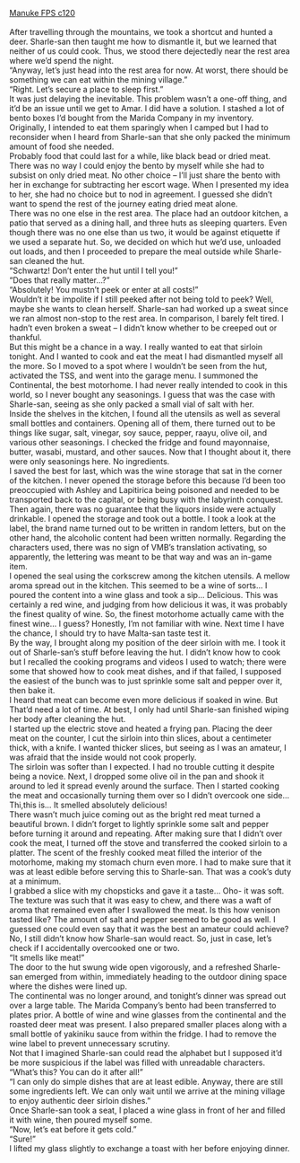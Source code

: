 [Manuke FPS c120](https://ashenfeather.wordpress.com/2020/12/24/fps-120/)
<br/><br/>
After travelling through the mountains, we took a shortcut and hunted a deer. Sharle-san then taught me how to dismantle it, but we learned that neither of us could cook. Thus, we stood there dejectedly near the rest area where we’d spend the night.<br/>
“Anyway, let’s just head into the rest area for now. At worst, there should be something we can eat within the mining village.”<br/>
“Right. Let’s secure a place to sleep first.”<br/>
It was just delaying the inevitable. This problem wasn’t a one-off thing, and it’d be an issue until we get to Amar. I did have a solution. I stashed a lot of bento boxes I’d bought from the Marida Company in my inventory. Originally, I intended to eat them sparingly when I camped but I had to reconsider when I heard from Sharle-san that she only packed the minimum amount of food she needed.<br/>
Probably food that could last for a while, like black bead or dried meat. There was no way I could enjoy the bento by myself while she had to subsist on only dried meat. No other choice – I’ll just share the bento with her in exchange for subtracting her escort wage. When I presented my idea to her, she had no choice but to nod in agreement. I guessed she didn’t want to spend the rest of the journey eating dried meat alone.<br/>
There was no one else in the rest area. The place had an outdoor kitchen, a patio that served as a dining hall, and three huts as sleeping quarters. Even though there was no one else than us two, it would be against etiquette if we used a separate hut. So, we decided on which hut we’d use, unloaded out loads, and then I proceeded to prepare the meal outside while Sharle-san cleaned the hut.<br/>
“Schwartz! Don’t enter the hut until I tell you!”<br/>
“Does that really matter…?”<br/>
“Absolutely! You mustn’t peek or enter at all costs!”<br/>
Wouldn’t it be impolite if I still peeked after not being told to peek? Well, maybe she wants to clean herself. Sharle-san had worked up a sweat since we ran almost non-stop to the rest area. In comparison, I barely felt tired. I hadn’t even broken a sweat – I didn’t know whether to be creeped out or thankful.<br/>
But this might be a chance in a way. I really wanted to eat that sirloin tonight. And I wanted to cook and eat the meat I had dismantled myself all the more. So I moved to a spot where I wouldn’t be seen from the hut, activated the TSS, and went into the garage menu. I summoned the Continental, the best motorhome. I had never really intended to cook in this world, so I never bought any seasonings. I guess that was the case with Sharle-san, seeing as she only packed a small vial of salt with her.<br/>
Inside the shelves in the kitchen, I found all the utensils as well as several small bottles and containers. Opening all of them, there turned out to be things like sugar, salt, vinegar, soy sauce, pepper, raayu, olive oil, and various other seasonings. I checked the fridge and found mayonnaise, butter, wasabi, mustard, and other sauces. Now that I thought about it, there were only seasonings here. No ingredients.<br/>
I saved the best for last, which was the wine storage that sat in the corner of the kitchen. I never opened the storage before this because I’d been too preoccupied with Ashley and Lapitirica being poisoned and needed to be transported back to the capital, or being busy with the labyrinth conquest.<br/>
Then again, there was no guarantee that the liquors inside were actually drinkable. I opened the storage and took out a bottle. I took a look at the label, the brand name turned out to be written in random letters, but on the other hand, the alcoholic content had been written normally. Regarding the characters used, there was no sign of VMB’s translation activating, so apparently, the lettering was meant to be that way and was an in-game item.<br/>
I opened the seal using the corkscrew among the kitchen utensils. A mellow aroma spread out in the kitchen. This seemed to be a wine of sorts… I poured the content into a wine glass and took a sip… Delicious. This was certainly a red wine, and judging from how delicious it was, it was probably the finest quality of wine. So, the finest motorhome actually came with the finest wine… I guess? Honestly, I’m not familiar with wine. Next time I have the chance, I should try to have Malta-san taste test it.<br/>
By the way, I brought along my position of the deer sirloin with me. I took it out of Sharle-san’s stuff before leaving the hut. I didn’t know how to cook but I recalled the cooking programs and videos I used to watch; there were some that showed how to cook meat dishes, and if that failed, I supposed the easiest of the bunch was to just sprinkle some salt and pepper over it, then bake it.<br/>
I heard that meat can become even more delicious if soaked in wine. But That’d need a lot of time. At best, I only had until Sharle-san finished wiping her body after cleaning the hut.<br/>
I started up the electric stove and heated a frying pan. Placing the deer meat on the counter, I cut the sirloin into thin slices, about a centimeter thick, with a knife. I wanted thicker slices, but seeing as I was an amateur, I was afraid that the inside would not cook properly.<br/>
The sirloin was softer than I expected. I had no trouble cutting it despite being a novice. Next, I dropped some olive oil in the pan and shook it around to led it spread evenly around the surface. Then I started cooking the meat and occasionally turning them over so I didn’t overcook one side… Thi,this is… It smelled absolutely delicious!<br/>
There wasn’t much juice coming out as the bright red meat turned a beautiful brown. I didn’t forget to lightly sprinkle some salt and pepper before turning it around and repeating. After making sure that I didn’t over cook the meat, I turned off the stove and transferred the cooked sirloin to a platter. The scent of the freshly cooked meat filled the interior of the motorhome, making my stomach churn even more. I had to make sure that it was at least edible before serving this to Sharle-san. That was a cook’s duty at a minimum.<br/>
I grabbed a slice with my chopsticks and gave it a taste… Oho- it was soft. The texture was such that it was easy to chew, and there was a waft of aroma that remained even after I swallowed the meat. Is this how venison tasted like? The amount of salt and pepper seemed to be good as well. I guessed one could even say that it was the best an amateur could achieve? No, I still didn’t know how Sharle-san would react. So, just in case, let’s check if I accidentally overcooked one or two.<br/>
“It smells like meat!”<br/>
The door to the hut swung wide open vigorously, and a refreshed Sharle-san emerged from within, immediately heading to the outdoor dining space where the dishes were lined up.<br/>
The continental was no longer around, and tonight’s dinner was spread out over a large table. The Marida Company’s bento had been transferred to plates prior. A bottle of wine and wine glasses from the continental and the roasted deer meat was present. I also prepared smaller places along with a small bottle of yakiniku sauce from within the fridge. I had to remove the wine label to prevent unnecessary scrutiny.<br/>
Not that I imagined Sharle-san could read the alphabet but I supposed it’d be more suspicious if the label was filled with unreadable characters.<br/>
“What’s this? You can do it after all!”<br/>
“I can only do simple dishes that are at least edible. Anyway, there are still some ingredients left. We can only wait until we arrive at the mining village to enjoy authentic deer sirloin dishes.”<br/>
Once Sharle-san took a seat, I placed a wine glass in front of her and filled it with wine, then poured myself some.<br/>
“Now, let’s eat before it gets cold.”<br/>
“Sure!”<br/>
I lifted my glass slightly to exchange a toast with her before enjoying dinner.<br/>
 